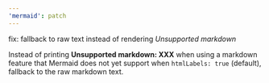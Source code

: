 ```yaml
---
'mermaid': patch
---
```


fix: fallback to raw text instead of rendering _Unsupported markdown_

Instead of printing **Unsupported markdown: XXX** when using a markdown feature
that Mermaid does not yet support when `htmlLabels: true` (default),
fallback to the raw markdown text.

